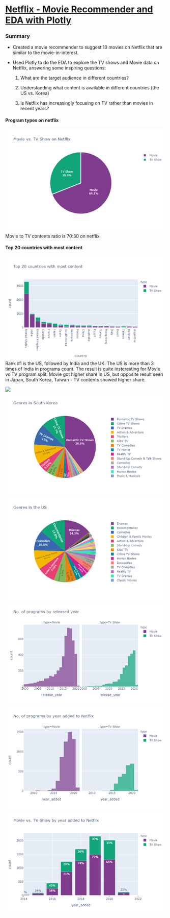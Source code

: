 # [Netflix - Movie Recommender and EDA with Plotly](https://github.com/chanchanngann/netflix_recommender/tree/master)

### Summary
* Created a movie recommender to suggest 10 movies on Netflix that are similar to the movie-in-interest.
* Used Plotly to do the EDA to explore the TV shows and Movie data on Netflix, answering some inspiring questions:

   1. What are the target audience in different countries?

   2. Understanding what content is available in different countries (the US vs. Korea)

   3. Is Netflix has increasingly focusing on TV rather than movies in recent years?

#### Program types on netflix
![](https://github.com/chanchanngann/netflix_recommender/blob/master/plot_image/1_tv_to_movie.png)
Movie to TV contents ratio is 70:30 on netflix.

#### Top 20 countries with most content
![](/plot_image/2_top20_countries.png)
Rank #1 is the US, followed by India and the UK. The US is more than 3 times of India in programs count.
The result is quite insteresting for Movie vs TV program split. Movie got higher share in US, but opposite result seen in Japan, South Korea, Taiwan - TV contents showed higher share.

![](/blob/master/plot_image/1_tv_to_movie.png)
![](/plot_image/4_genres_korea.png)
![](/plot_image/5_genres_us.png)
![](/plot_image/6_released_yr.png)
![](/plot_image/7_added_yr.png)
![](/plot_image/8_tv_to_movie_by_yr.png)

